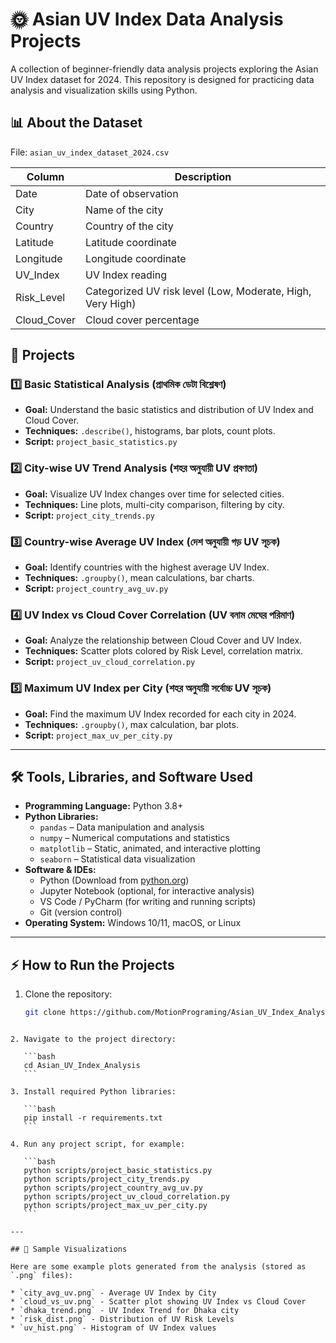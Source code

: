 
# 🌞 Asian UV Index Data Analysis Projects

A collection of beginner-friendly data analysis projects exploring the Asian UV Index dataset for 2024. This repository is designed for practicing data analysis and visualization skills using Python.



## 📊 About the Dataset

File: `asian_uv_index_dataset_2024.csv`

| Column      | Description                         |
|-------------|-----------------------------------|
| Date        | Date of observation               |
| City        | Name of the city                  |
| Country     | Country of the city               |
| Latitude    | Latitude coordinate               |
| Longitude   | Longitude coordinate              |
| UV_Index    | UV Index reading                 |
| Risk_Level  | Categorized UV risk level (Low, Moderate, High, Very High) |
| Cloud_Cover | Cloud cover percentage           |



## 🚀 Projects

### 1️⃣ Basic Statistical Analysis (প্রাথমিক ডেটা বিশ্লেষণ)
- **Goal:** Understand the basic statistics and distribution of UV Index and Cloud Cover.
- **Techniques:** `.describe()`, histograms, bar plots, count plots.
- **Script:** `project_basic_statistics.py`

### 2️⃣ City-wise UV Trend Analysis (শহর অনুযায়ী UV প্রবণতা)
- **Goal:** Visualize UV Index changes over time for selected cities.
- **Techniques:** Line plots, multi-city comparison, filtering by city.
- **Script:** `project_city_trends.py`

### 3️⃣ Country-wise Average UV Index (দেশ অনুযায়ী গড় UV সূচক)
- **Goal:** Identify countries with the highest average UV Index.
- **Techniques:** `.groupby()`, mean calculations, bar charts.
- **Script:** `project_country_avg_uv.py`

### 4️⃣ UV Index vs Cloud Cover Correlation (UV বনাম মেঘের পরিমাণ)
- **Goal:** Analyze the relationship between Cloud Cover and UV Index.
- **Techniques:** Scatter plots colored by Risk Level, correlation matrix.
- **Script:** `project_uv_cloud_correlation.py`

### 5️⃣ Maximum UV Index per City (শহর অনুযায়ী সর্বোচ্চ UV সূচক)
- **Goal:** Find the maximum UV Index recorded for each city in 2024.
- **Techniques:** `.groupby()`, max calculation, bar plots.
- **Script:** `project_max_uv_per_city.py`

---

## 🛠️ Tools, Libraries, and Software Used

- **Programming Language:** Python 3.8+
- **Python Libraries:**
  - `pandas` – Data manipulation and analysis
  - `numpy` – Numerical computations and statistics
  - `matplotlib` – Static, animated, and interactive plotting
  - `seaborn` – Statistical data visualization
- **Software & IDEs:**
  - Python (Download from [python.org](https://www.python.org/downloads/))
  - Jupyter Notebook (optional, for interactive analysis)
  - VS Code / PyCharm (for writing and running scripts)
  - Git (version control)
- **Operating System:** Windows 10/11, macOS, or Linux

---

## ⚡ How to Run the Projects

1. Clone the repository:
   ```bash
   git clone https://github.com/MotionPrograming/Asian_UV_Index_Analysis.git
````

2. Navigate to the project directory:

   ```bash
   cd Asian_UV_Index_Analysis
   ```

3. Install required Python libraries:

   ```bash
   pip install -r requirements.txt
   ```

4. Run any project script, for example:

   ```bash
   python scripts/project_basic_statistics.py
   python scripts/project_city_trends.py
   python scripts/project_country_avg_uv.py
   python scripts/project_uv_cloud_correlation.py
   python scripts/project_max_uv_per_city.py
   ```

---

## 📂 Sample Visualizations

Here are some example plots generated from the analysis (stored as `.png` files):

* `city_avg_uv.png` - Average UV Index by City
* `cloud_vs_uv.png` - Scatter plot showing UV Index vs Cloud Cover
* `dhaka_trend.png` - UV Index Trend for Dhaka city
* `risk_dist.png` - Distribution of UV Risk Levels
* `uv_hist.png` - Histogram of UV Index values


